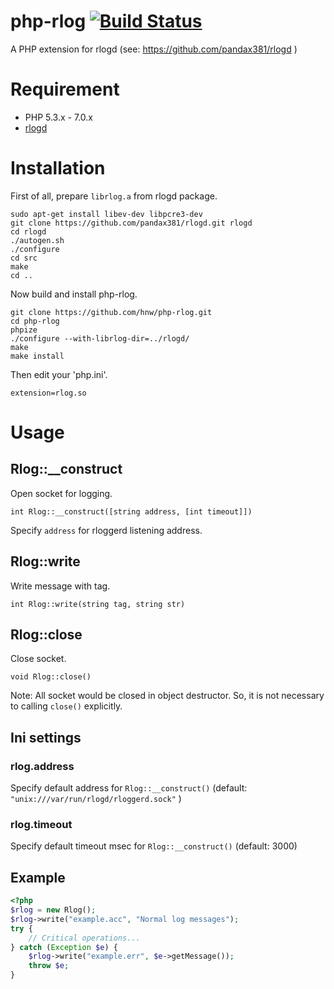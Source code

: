# php-rlog [![Build Status](https://travis-ci.org/hnw/php-rlog.svg?branch=master)](https://travis-ci.org/hnw/php-rlog)

A PHP extension for rlogd (see: https://github.com/pandax381/rlogd )

# Requirement

- PHP 5.3.x - 7.0.x
- [rlogd](https://github.com/pandax381/rlogd)

# Installation

First of all, prepare `librlog.a` from rlogd package.

```
sudo apt-get install libev-dev libpcre3-dev
git clone https://github.com/pandax381/rlogd.git rlogd
cd rlogd
./autogen.sh
./configure
cd src
make
cd ..
```

Now build and install php-rlog.

```
git clone https://github.com/hnw/php-rlog.git
cd php-rlog
phpize
./configure --with-librlog-dir=../rlogd/
make
make install
```

Then edit your 'php.ini'.

```
extension=rlog.so
```

# Usage

## Rlog::__construct

Open socket for logging.

```
int Rlog::__construct([string address, [int timeout]])
```

Specify `address` for rloggerd listening address.

## Rlog::write

Write message with tag.

```
int Rlog::write(string tag, string str)
```

## Rlog::close

Close socket.

```
void Rlog::close()
```

Note: All socket would be closed in object destructor. So, it is not necessary to calling `close()` explicitly.

## Ini settings

### rlog.address

Specify default address for `Rlog::__construct()` (default: `"unix:///var/run/rlogd/rloggerd.sock"` )

### rlog.timeout

Specify default timeout msec for `Rlog::__construct()` (default: 3000)


## Example

```php
<?php
$rlog = new Rlog();
$rlog->write("example.acc", "Normal log messages");
try {
    // Critical operations...
} catch (Exception $e) {
    $rlog->write("example.err", $e->getMessage());
    throw $e;
}
```
